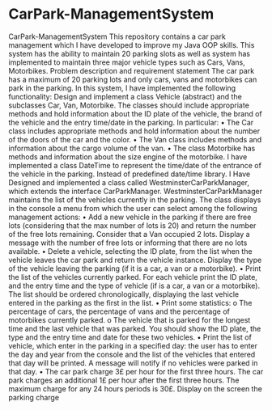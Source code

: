 # CarPark-ManagementSystem
CarPark-ManagementSystem  This repository contains a car park management which I have developed to improve my Java OOP skills. This system has the ability to maintain 20 parking slots as well as system has implemented to maintain three major vehicle types such as Cars, Vans, Motorbikes.  Problem description and requirement statement  The car park has a maximum of 20 parking lots and only cars, vans and motorbikes can park in the parking. In this system, I have implemented the following functionality:  Design and implement a class Vehicle (abstract) and the subclasses Car, Van, Motorbike. The classes should include appropriate methods and hold information about the ID plate of the vehicle, the brand of the vehicle and the entry time/date in the parking. In particular:  • The Car class includes appropriate methods and hold information about the number of the doors of the car and the color.  • The Van class includes methods and information about the cargo volume of the van.  • The class Motorbike has methods and information about the size engine of the motorbike.  I have implemented a class DateTime to represent the time/date of the entrance of the vehicle in the parking. Instead of predefined date/time library.  I Have Designed and implemented a class called WestminsterCarParkManager, which extends the interface CarParkManager. WestminsterCarParkManager maintains the list of the vehicles currently in the parking. The class displays in the console a menu from which the user can select among the following management actions: • Add a new vehicle in the parking if there are free lots (considering that the max number of lots is 20) and return the number of the free lots remaining. Consider that a Van occupied 2 lots. Display a message with the number of free lots or informing that there are no lots available.  • Delete a vehicle, selecting the ID plate, from the list when the vehicle leaves the car park and return the vehicle instance. Display the type of the vehicle leaving the parking (if it is a car, a van or a motorbike).  • Print the list of the vehicles currently parked. For each vehicle print the ID plate, and the entry time and the type of vehicle (if is a car, a van or a motorbike). The list should be ordered chronologically, displaying the last vehicle entered in the parking as the first in the list.  • Print some statistics:  o The percentage of cars, the percentage of vans and the percentage of motorbikes currently parked.  o The vehicle that is parked for the longest time and the last vehicle that was parked. You should show the ID plate, the type and the entry time and date for these two vehicles.  • Print the list of vehicle, which enter in the parking in a specified day: the user has to enter the day and year from the console and the list of the vehicles that entered that day will be printed. A message will notify if no vehicles were parked in that day.  • The car park charge 3£ per hour for the first three hours. The car park charges an additional 1£ per hour after the first three hours. The maximum charge for any 24 hours periods is 30£. Display on the screen the parking charge
